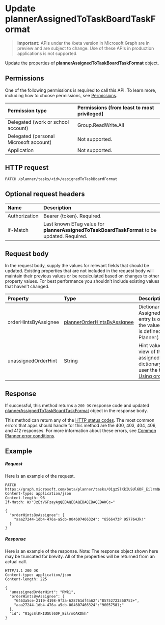 # Update plannerAssignedToTaskBoardTaskFormat

> **Important:** APIs under the /beta version in Microsoft Graph are in preview and are subject to change. Use of these APIs in production applications is not supported.

Update the properties of **plannerAssignedToTaskBoardTaskFormat** object.
## Permissions
One of the following permissions is required to call this API. To learn more, including how to choose permissions, see [Permissions](../../../concepts/permissions_reference.md).

|Permission type      | Permissions (from least to most privileged)              |
|:--------------------|:---------------------------------------------------------|
|Delegated (work or school account) | Group.ReadWrite.All    |
|Delegated (personal Microsoft account) | Not supported.    |
|Application | Not supported. |

## HTTP request
<!-- { "blockType": "ignored" } -->
```http
PATCH /planner/tasks/<id>/assignedToTaskBoardFormat
```
## Optional request headers
| Name       | Description|
|:-----------|:-----------|
| Authorization  | Bearer {token}. Required. |
| If-Match  | Last known ETag value for **plannerAssignedToTaskBoardTaskFormat** to be updated. Required.|

## Request body
In the request body, supply the values for relevant fields that should be updated. Existing properties that are not included in the request body will maintain their previous values or be recalculated based on changes to other property values. For best performance you shouldn't include existing values that haven't changed.

| Property	   | Type	|Description|
|:---------------|:--------|:----------|
|orderHintsByAssignee|[plannerOrderHintsByAssignee](..\resources\plannerOrderHintsByAssignee.md)|Dictionary of hints used to order tasks on the AssignedTo view of the Task Board. The key of each entry is one of the users the task is assigned to and the value is the order hint. The format of each value is defined in [Using order hints in Planner(../resources/planner_order_hint_format.md).|
|unassignedOrderHint|String|Hint value used to order the task on the AssignedTo view of the Task Board when the task is not assigned to anyone, or if the orderHintsByAssignee dictionary does not provide an order hint for the user the task is assigned to. The format is defined in [Using order hints in Planner](../resources/planner_order_hint_format.md).|

## Response

If successful, this method returns a `200 OK` response code and updated [plannerAssignedToTaskBoardTaskFormat](../resources/plannerassignedtotaskboardtaskformat.md) object in the response body.

This method can return any of the [HTTP status codes](../../../concepts/errors.md). The most common errors that apps should handle for this method are the 400, 403, 404, 409, and 412 responses. For more information about these errors, see [Common Planner error conditions](../resources/planner_overview.md#common-planner-error-conditions).

## Example
##### Request
Here is an example of the request.
<!-- {
  "blockType": "request",
  "name": "update_plannerassignedtotaskboardtaskformat"
}-->
```http
PATCH https://graph.microsoft.com/beta/planner/tasks/01gzSlKkIUSUl6DF_EilrmQAKDhh/assignedToTaskBoardFormat
Content-type: application/json
Content-length: 96
If-Match: W/"JzEtVGFzayAgQEBAQEBAQEBAQEBAQEBAWCc="

{
  "orderHintsByAssignee": {
    "aaa27244-1db4-476a-a5cb-004607466324": "8566473P 957764Jk!"
  }
}
```
##### Response
Here is an example of the response. Note: The response object shown here may be truncated for brevity. All of the properties will be returned from an actual call.
<!-- {
  "blockType": "response",
  "truncated": true,
  "@odata.type": "microsoft.graph.plannerAssignedToTaskBoardTaskFormat"
} -->
```http
HTTP/1.1 200 OK
Content-type: application/json
Content-length: 225

{
  "unassignedOrderHint": "RWk1",
  "orderHintsByAssignee": {
    "6463a5ce-2119-4198-9f2a-628761df4a62":"85752723360752+",
    "aaa27244-1db4-476a-a5cb-004607466324":"90057581;"
  },
  "id": "01gzSlKkIUSUl6DF_EilrmQAKDhh"
}
```

<!-- uuid: 8fcb5dbc-d5aa-4681-8e31-b001d5168d79
2015-10-25 14:57:30 UTC -->
<!-- {
  "type": "#page.annotation",
  "description": "Update plannerassignedtotaskboardtaskformat",
  "keywords": "",
  "section": "documentation",
  "tocPath": ""
}-->